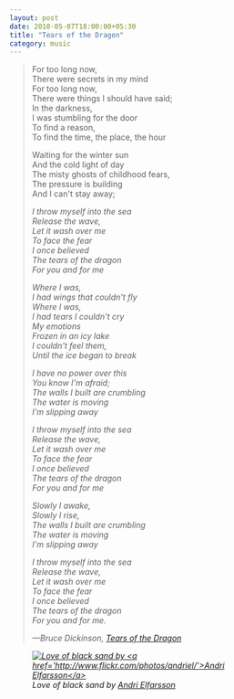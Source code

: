 ```yaml
---
layout: post
date: 2010-05-07T18:00:00+05:30
title: "Tears of the Dragon"
category: music
---
```


> For too long now,<br>
> There were secrets in my mind<br>
> For too long now,<br>
> There were things I should have said;<br>
> In the darkness,<br>
> I was stumbling for the door<br>
> To find a reason,<br>
> To find the time, the place, the hour
>
> Waiting for the winter sun<br>
> And the cold light of day<br>
> The misty ghosts of childhood fears,<br>
> The pressure is building<br>
> And I can't stay away;
>
> <em>I throw myself into the sea<br>
> Release the wave,<br>
> Let it wash over me<br>
> To face the fear<br>
> I once believed<br>
> The tears of the dragon<br>
> For you and for me
>
> Where I was,<br>
> I had wings that couldn't fly<br>
> Where I was,<br>
> I had tears I couldn't cry<br>
> My emotions<br>
> Frozen in an icy lake<br>
> I couldn't feel them,<br>
> Until the ice began to break
>
> I have no power over this<br>
> You know I'm afraid;<br>
> The walls I built are crumbling<br>
> The water is moving<br>
> I'm slipping away</em>
>
> <em>I throw myself into the sea<br>
> Release the wave,<br>
> Let it wash over me<br>
> To face the fear<br>
> I once believed<br>
> The tears of the dragon<br>
> For you and for me
>
> Slowly I awake,<br>
> Slowly I rise,<br>
> The walls I built are crumbling<br>
> The water is moving<br>
> I'm slipping away</em>
>
> <em>I throw myself into the sea<br>
> Release the wave,<br>
> Let it wash over me<br>
> To face the fear<br>
> I once believed<br>
> The tears of the dragon<br>
> For you and for me.
>
> —Bruce Dickinson, [<cite>Tears of the Dragon</cite>][totd]

<figure>
	<a rel="lightbox" href="http://farm4.static.flickr.com/3581/3451997181_fbb684f475.jpg">
		<img src="http://farm4.static.flickr.com/3581/3451997181_fbb684f475.jpg" alt="Love of black sand by <a href='http://www.flickr.com/photos/andriel/'>Andri Elfarsson</a>">
	</a>
	<figcaption>Love of black sand by <a href='http://www.flickr.com/photos/andriel/'>Andri Elfarsson</a></figcaption>
</figure>

[totd]: http://en.wikipedia.org/wiki/Tears_Of_The_Dragon
